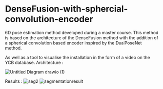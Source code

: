 # DenseFusion-with-sphercial-convolution-encoder

6D pose estimation method developed during a master course. 
This method is based on the architecture of the DenseFusion method with the addition of a spherical convolution based encoder inspired by the DualPoseNet method.

As well as a tool to visualise the installation in the form of a video on the YCB database.
Architecture :

![Untitled Diagram drawio (1)](https://user-images.githubusercontent.com/61682491/172632084-d7a1215f-6ff2-423f-9a4d-8843fe29d321.png)

Results :
![seg2](https://user-images.githubusercontent.com/61682491/172631251-479a27e0-fd54-4a38-a0ba-7044ffe46cb3.png)
![segmentationresult](https://user-images.githubusercontent.com/61682491/172631256-03c411cf-e6d6-4add-b67b-66d887086ce3.png)
